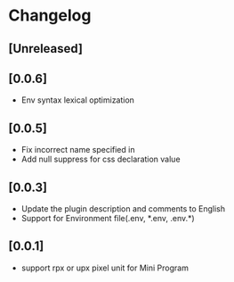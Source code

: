 # Changelog

## [Unreleased]

## [0.0.6]
- Env syntax lexical optimization 

## [0.0.5]
- Fix incorrect name specified in <fileType>
- Add null suppress for css declaration value

## [0.0.3]
- Update the plugin description and comments to English
- Support for Environment file(.env, \*.env, .env.*)

## [0.0.1]
- support rpx or upx pixel unit for Mini Program
